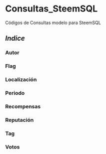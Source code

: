 # Consultas_SteemSQL
Códigos de Consultas modelo para SteemSQL
## _Indice_
### Autor
### Flag
### Localización 
### Periodo
### Recompensas 
### Reputación
### Tag
### Votos


